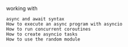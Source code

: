working with 

    async and await syntax
    How to execute an async program with asyncio
    How to run concurrent coroutines
    How to create asyncio tasks
    How to use the random module

